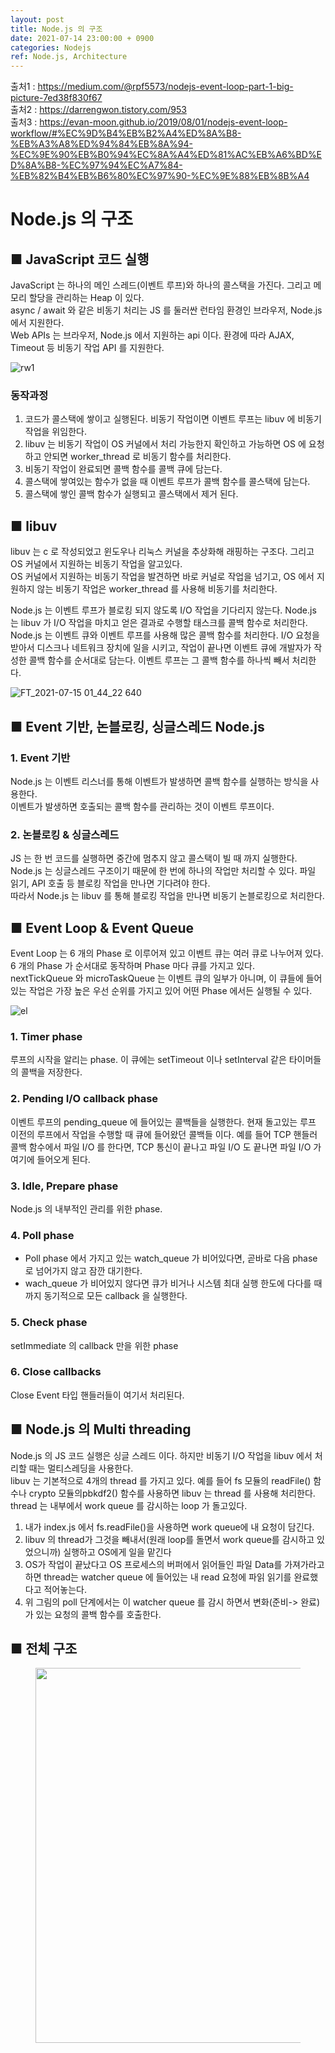 ```yaml
---
layout: post
title: Node.js 의 구조
date: 2021-07-14 23:00:00 + 0900
categories: Nodejs
ref: Node.js, Architecture
---
```



출처1 : https://medium.com/@rpf5573/nodejs-event-loop-part-1-big-picture-7ed38f830f67   
출처2 : https://darrengwon.tistory.com/953   
출처3 : https://evan-moon.github.io/2019/08/01/nodejs-event-loop-workflow/#%EC%9D%B4%EB%B2%A4%ED%8A%B8-%EB%A3%A8%ED%94%84%EB%8A%94-%EC%9E%90%EB%B0%94%EC%8A%A4%ED%81%AC%EB%A6%BD%ED%8A%B8-%EC%97%94%EC%A7%84-%EB%82%B4%EB%B6%80%EC%97%90-%EC%9E%88%EB%8B%A4   

# Node.js 의 구조

## ■ JavaScript 코드 실행

JavaScript 는 하나의 메인 스레드(이벤트 루프)와 하나의 콜스택을 가진다. 그리고 메모리 할당을 관리하는 Heap 이 있다.   
async / await 와 같은 비동기 처리는 JS 를 둘러싼 런타임 환경인 브라우저, Node.js 에서 지원한다.   
Web APIs 는 브라우저, Node.js 에서 지원하는 api 이다. 환경에 따라 AJAX, Timeout 등 비동기 작업 API 를 지원한다.

![rw1](https://user-images.githubusercontent.com/13375810/125661976-d3b2044e-be31-45e5-b6a5-d28714904068.png)

### 동작과정   
1. 코드가 콜스택에 쌓이고 실행된다. 비동기 작업이면 이벤트 루프는 libuv 에 비동기 작업을 위임한다.
2. libuv 는 비동기 작업이 OS 커널에서 처리 가능한지 확인하고 가능하면 OS 에 요청하고 안되면 worker_thread 로 비동기 함수를 처리한다.
3. 비동기 작업이 완료되면 콜백 함수를 콜백 큐에 담는다.
4. 콜스택에 쌓여있는 함수가 없을 때 이벤트 루프가 콜백 함수를 콜스택에 담는다.
5. 콜스택에 쌓인 콜백 함수가 실행되고 콜스택에서 제거 된다.

## ■ libuv
libuv 는 c 로 작성되었고 윈도우나 리눅스 커널을 추상화해 래핑하는 구조다. 그리고 OS 커널에서 지원하는 비동기 작업을 알고있다.   
OS 커널에서 지원하는 비동기 작업을 발견하면 바로 커널로 작업을 넘기고, OS 에서 지원하지 않는 비동기 작업은 worker_thread 를 사용해 비동기를 처리한다.   

Node.js 는 이벤트 루프가 블로킹 되지 않도록 I/O 작업을 기다리지 않는다. Node.js 는 libuv 가 I/O 작업을 마치고 얻은 결과로 수행할 태스크를 콜백 함수로 처리한다.   
Node.js 는 이벤트 큐와 이벤트 루프를 사용해 많은 콜백 함수를 처리한다. I/O 요청을 받아서 디스크나 네트워크 장치에 일을 시키고, 작업이 끝나면 이벤트 큐에 개발자가 작성한 콜백 함수를 순서대로 담는다. 이벤트 루프는 그 콜백 함수를 하나씩 빼서 처리한다.

![FT_2021-07-15 01_44_22 640](https://user-images.githubusercontent.com/13375810/125660631-9c0e8488-dae8-41a4-ab56-d737ed2fe696.png)

## ■ Event 기반, 논블로킹, 싱글스레드 Node.js
### 1. Event 기반
Node.js 는 이벤트 리스너를 통해 이벤트가 발생하면 콜백 함수를 실행하는 방식을 사용한다.   
이벤트가 발생하면 호출되는 콜백 함수를 관리하는 것이 이벤트 루프이다.

### 2. 논블로킹 & 싱글스레드
JS 는 한 번 코드를 실행하면 중간에 멈추지 않고 콜스택이 빌 때 까지 실행한다.   
Node.js 는 싱글스레드 구조이기 때문에 한 번에 하나의 작업만 처리할 수 있다. 파일 읽기, API 호출 등 블로킹 작업을 만나면 기다려야 한다.   
따라서 Node.js 는 libuv 를 통해 블로킹 작업을 만나면 비동기 논블로킹으로 처리한다.

## ■ Event Loop & Event Queue
Event Loop 는 6 개의 Phase 로 이루어져 있고 이벤트 큐는 여러 큐로 나누어져 있다. 6 개의 Phase 가 순서대로 동작하며 Phase 마다 큐를 가지고 있다.   
nextTickQueue 와 microTaskQueue 는 이벤트 큐의 일부가 아니며, 이 큐들에 들어있는 작업은 가장 높은 우선 순위를 가지고 있어 어떤 Phase 에서든 실행될 수 있다.   

![el](https://user-images.githubusercontent.com/13375810/125665400-606baafd-8670-4336-801c-82dae8601ca1.png)   

### 1. Timer phase 
루프의 시작을 알리는 phase. 이 큐에는 setTimeout 이나 setInterval 같은 타이머들의 콜백을 저장한다.

### 2. Pending I/O callback phase
이벤트 루프의 pending_queue 에 들어있는 콜백들을 실행한다. 현재 돌고있는 루프 이전의 루프에서 작업을 수행할 때 큐에 들어왔던 콜백들 이다. 예를 들어 TCP 핸들러 콜백 함수에서 파일 I/O 를 한다면, TCP 통신이 끝나고 파일 I/O 도 끝나면 파일 I/O 가 여기에 들어오게 된다.

### 3. Idle, Prepare phase
Node.js 의 내부적인 관리를 위한 phase.

### 4. Poll phase
- Poll phase 에서 가지고 있는 watch_queue 가 비어있다면, 곧바로 다음 phase 로 넘어가지 않고 잠깐 대기한다.
- wach_queue 가 비어있지 않다면 큐가 비거나 시스템 최대 실행 한도에 다다를 때까지 동기적으로 모든 callback 을 실행한다.

### 5. Check phase
setImmediate 의 callback 만을 위한 phase

### 6. Close callbacks
Close Event 타입 핸들러들이 여기서 처리된다.

## ■ Node.js 의 Multi threading
Node.js 의 JS 코드 실행은 싱글 스레드 이다. 하지만 비동기 I/O 작업을 libuv 에서 처리할 때는 멀티스레딩을 사용한다.   
libuv 는 기본적으로 4개의 thread 를 가지고 있다. 예를 들어 fs 모듈의 readFile() 함수나 crypto 모듈의pbkdf2() 함수를 사용하면 libuv 는 thread 를 사용해 처리한다.   
thread 는 내부에서 work queue 를 감시하는 loop 가 돌고있다.

1. 내가 index.js 에서 fs.readFile()을 사용하면 work queue에 내 요청이 담긴다.
2. libuv 의 thread가 그것을 빼내서(원래 loop를 돌면서 work queue를 감시하고 있었으니까) 실행하고 OS에게 일을 맡긴다
3. OS가 작업이 끝났다고 OS 프로세스의 버퍼에서 읽어들인 파일 Data를 가져가라고 하면 thread는 watcher queue 에 들어있는 내 read 요청에 파읽 읽기를 완료했다고 적어놓는다.
4. 위 그림의 poll 단계에서는 이 watcher queue 를 감시 하면서 변화(준비-> 완료)가 있는 요청의 콜백 함수를 호출한다.

## ■ 전체 구조
<figure>
  <img src="https://user-images.githubusercontent.com/13375810/125668081-16f8506d-9304-4846-b8a5-f070ce70179d.png" height="600" />
  <figcaption></figcaption>
</figure>
